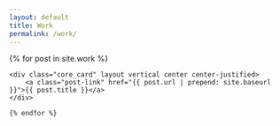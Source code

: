 ```yaml
---
layout: default
title: Work
permalink: /work/
---
```


<div class="home">

  <div class="container" layout horizontal start wrap around-justified>
    {% for post in site.work %}

    <div class="core_card" layout vertical center center-justified>
        <a class="post-link" href="{{ post.url | prepend: site.baseurl }}">{{ post.title }}</a>
    </div>

    {% endfor %}
  </div>

</div>